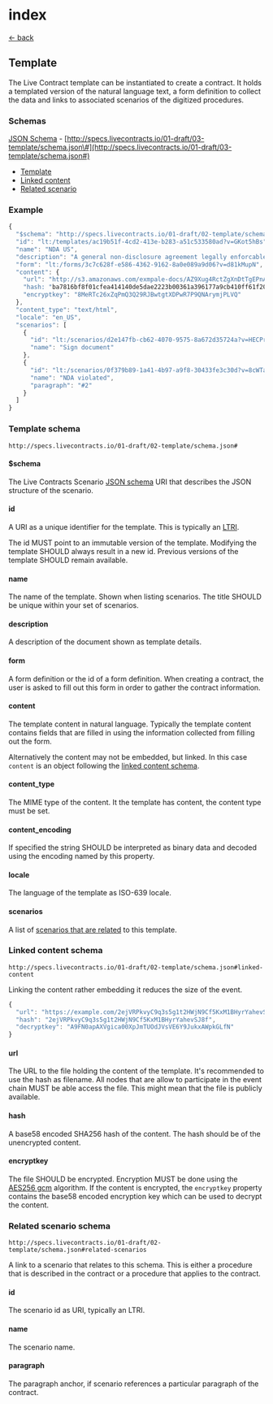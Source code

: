 # index

[← back](../)

## Template

The Live Contract template can be instantiated to create a contract. It holds a templated version of the natural language text, a form definition to collect the data and links to associated scenarios of the digitized procedures.

### Schemas

[JSON Schema](https://github.com/legalthings/livecontracts-specs/tree/1f2cef267dfdf6fb694c3f8e878eb0af9a5cc284/03-template/schema.json) - [http://specs.livecontracts.io/01-draft/03-template/schema.json\#](http://specs.livecontracts.io/01-draft/03-template/schema.json#)

* [Template](index.md#template-schema)
* [Linked content](index.md#linked-content-schema)
* [Related scenario](index.md#related-scenario-schema)

### Example

```javascript
{
  "$schema": "http://specs.livecontracts.io/01-draft/02-template/schema.json#",
  "id": "lt:/templates/ac19b51f-4cd2-413e-b283-a51c533580ad?v=GKot5hBs",
  "name": "NDA US",
  "description": "A general non-disclosure agreement legally enforcable in the United States of America",
  "form": "lt:/forms/3c7c628f-e586-4362-9162-8a0e089a9d06?v=d81kMupN",
  "content": {
    "url": "http://s3.amazonaws.com/exmpale-docs/AZ9Xug4RctZgXnDtTgEPnAg2wSYCs53dsRcVXvPP8234.html",
    "hash: "ba7816bf8f01cfea414140de5dae2223b00361a396177a9cb410ff61f20015ad",
    "encryptkey": "8MeRTc26xZqPmQ3Q29RJBwtgtXDPwR7P9QNArymjPLVQ"
  },
  "content_type": "text/html",
  "locale": "en_US",
  "scenarios": [
    {
      "id": "lt:/scenarios/d2e147fb-cb62-4070-9575-8a672d35724a?v=HECPrZDs",
      "name": "Sign document"
    },
    {
      "id": "lt:/scenarios/0f379b89-1a41-4b97-a9f8-30433fe3c30d?v=8cWTaKQL",
      "name": "NDA violated",
      "paragraph": "#2"
    }
  ]
}
```

### Template schema

`http://specs.livecontracts.io/01-draft/02-template/schema.json#`

#### $schema

The Live Contracts Scenario [JSON schema](http://json-schema.org) URI that describes the JSON structure of the scenario.

#### id

A URI as a unique identifier for the template. This is typically an [LTRI](https://github.com/legalthings/livecontracts-specs/tree/1f2cef267dfdf6fb694c3f8e878eb0af9a5cc284/00-ltri/README.md).

The id MUST point to an immutable version of the template. Modifying the template SHOULD always result in a new id. Previous versions of the template SHOULD remain available.

#### name

The name of the template. Shown when listing scenarios. The title SHOULD be unique within your set of scenarios.

#### description

A description of the document shown as template details.

#### form

A form definition or the id of a form definition. When creating a contract, the user is asked to fill out this form in order to gather the contract information.

#### content

The template content in natural language. Typically the template content contains fields that are filled in using the information collected from filling out the form.

Alternatively the content may not be embedded, but linked. In this case `content` is an object following the [linked content schema](index.md#linked-content-schema).

#### content\_type

The MIME type of the content. It the template has content, the content type must be set.

#### content\_encoding

If specified the string SHOULD be interpreted as binary data and decoded using the encoding named by this property.

#### locale

The language of the template as ISO-639 locale.

#### scenarios

A list of [scenarios that are related](index.md#related-scenario-schema) to this template.

### Linked content schema

`http://specs.livecontracts.io/01-draft/02-template/schema.json#linked-content`

Linking the content rather embedding it reduces the size of the event.

```javascript
{
  "url": "https://example.com/2ejVRPkvyC9q3s5g1t2HWjN9Cf5KxM1BHyrYahevSJ8f.html",
  "hash": "2ejVRPkvyC9q3s5g1t2HWjN9Cf5KxM1BHyrYahevSJ8f",
  "decryptkey": "A9FN0apAXVgica00XpJmTUOdJVsVE6Y9JukxAWpkGLfN"
}
```

#### url

The URL to the file holding the content of the template. It's recommended to use the hash as filename. All nodes that are allow to participate in the event chain MUST be able access the file. This might mean that the file is publicly available.

#### hash

A base58 encoded SHA256 hash of the content. The hash should be of the unencrypted content.

#### encryptkey

The file SHOULD be encrypted. Encryption MUST be done using the [AES256 gcm](../cryptography.md#symmetric-encryption) algorithm. If the content is encrypted, the `encryptkey` property contains the base58 encoded encryption key which can be used to decrypt the content.

### Related scenario schema

`http://specs.livecontracts.io/01-draft/02-template/schema.json#related-scenarios`

A link to a scenario that relates to this schema. This is either a procedure that is described in the contract or a procedure that applies to the contract.

#### id

The scenario id as URI, typically an LTRI.

#### name

The scenario name.

#### paragraph

The paragraph anchor, if scenario references a particular paragraph of the contract.

